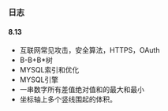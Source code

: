 ### 日志

#### 8.13

- 互联网常见攻击，安全算法，HTTPS，OAuth
- B-B+B*树
- MYSQL索引和优化
- MYSQL引擎
- 一串数字所有差值绝对值和的最大和最小
- 坐标轴上多个竖线围起的体积。

